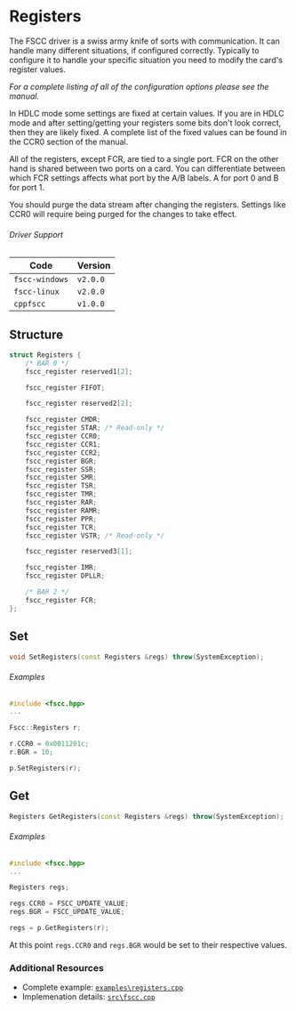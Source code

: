 # Registers

The FSCC driver is a swiss army knife of sorts with communication. It can
handle many different situations, if configured correctly. Typically to
configure it to handle your specific situation you need to modify the card's
register values.

_For a complete listing of all of the configuration options please see the 
manual._

In HDLC mode some settings are fixed at certain values. If you are in
HDLC mode and after setting/getting your registers some bits don't look correct,
then they are likely fixed. A complete list of the fixed values can be found in 
the CCR0 section of the manual.

All of the registers, except FCR, are tied to a single port. FCR on the other hand 
is shared between two ports on a card. You can differentiate between which FCR 
settings affects what port by the A/B labels. A for port 0 and B for port 1.

You should purge the data stream after changing the registers.
Settings like CCR0 will require being purged for the changes to take 
effect.

###### Driver Support
| Code           | Version
| -------------- | --------
| `fscc-windows` | `v2.0.0` 
| `fscc-linux`   | `v2.0.0` 
| `cppfscc`      | `v1.0.0`


## Structure
```c++
struct Registers {
    /* BAR 0 */
    fscc_register reserved1[2];

    fscc_register FIFOT;

    fscc_register reserved2[2];

    fscc_register CMDR;
    fscc_register STAR; /* Read-only */
    fscc_register CCR0;
    fscc_register CCR1;
    fscc_register CCR2;
    fscc_register BGR;
    fscc_register SSR;
    fscc_register SMR;
    fscc_register TSR;
    fscc_register TMR;
    fscc_register RAR;
    fscc_register RAMR;
    fscc_register PPR;
    fscc_register TCR;
    fscc_register VSTR; /* Read-only */

    fscc_register reserved3[1];

    fscc_register IMR;
    fscc_register DPLLR;

    /* BAR 2 */
    fscc_register FCR;
};
```


## Set
```c++
void SetRegisters(const Registers &regs) throw(SystemException);
```

###### Examples
```c++
#include <fscc.hpp>
...

Fscc::Registers r;

r.CCR0 = 0x0011201c;
r.BGR = 10;

p.SetRegisters(r);
```


## Get
```c++
Registers GetRegisters(const Registers &regs) throw(SystemException);
```

###### Examples
```c++
#include <fscc.hpp>
...

Registers regs;

regs.CCR0 = FSCC_UPDATE_VALUE;
regs.BGR = FSCC_UPDATE_VALUE;

regs = p.GetRegisters(r);
```

At this point `regs.CCR0` and `regs.BGR` would be set to their respective
values.


### Additional Resources
- Complete example: [`examples\registers.cpp`](https://github.com/commtech/cppfscc/blob/master/examples/registers.cpp)
- Implemenation details: [`src\fscc.cpp`](https://github.com/commtech/cppfscc/blob/master/src/fscc.cpp)
